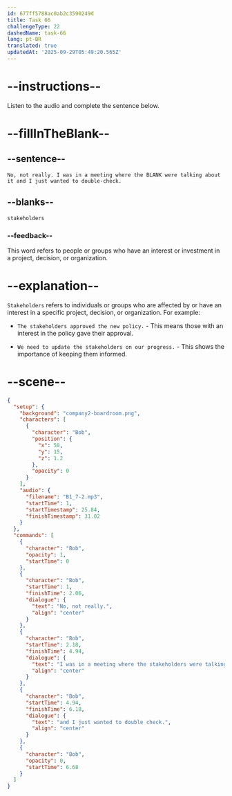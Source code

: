 ```yaml
---
id: 677ff5788ac0ab2c3590249d
title: Task 66
challengeType: 22
dashedName: task-66
lang: pt-BR
translated: true
updatedAt: '2025-09-29T05:49:20.565Z'
---
```


<!-- (Audio) Bob: No, not really. I was in a meeting where the stakeholders were talking about it and I just wanted to double-check. -->

# --instructions--

Listen to the audio and complete the sentence below.

# --fillInTheBlank--

## --sentence--

`No, not really. I was in a meeting where the BLANK were talking about it and I just wanted to double-check.`

## --blanks--

`stakeholders`

### --feedback--

This word refers to people or groups who have an interest or investment in a project, decision, or organization.

# --explanation--

`Stakeholders` refers to individuals or groups who are affected by or have an interest in a specific project, decision, or organization. For example:

- `The stakeholders approved the new policy.` - This means those with an interest in the policy gave their approval.

- `We need to update the stakeholders on our progress.` - This shows the importance of keeping them informed.

# --scene--

```json
{
  "setup": {
    "background": "company2-boardroom.png",
    "characters": [
      {
        "character": "Bob",
        "position": {
          "x": 50,
          "y": 15,
          "z": 1.2
        },
        "opacity": 0
      }
    ],
    "audio": {
      "filename": "B1_7-2.mp3",
      "startTime": 1,
      "startTimestamp": 25.84,
      "finishTimestamp": 31.02
    }
  },
  "commands": [
    {
      "character": "Bob",
      "opacity": 1,
      "startTime": 0
    },
    {
      "character": "Bob",
      "startTime": 1,
      "finishTime": 2.06,
      "dialogue": {
        "text": "No, not really.",
        "align": "center"
      }
    },
    {
      "character": "Bob",
      "startTime": 2.18,
      "finishTime": 4.94,
      "dialogue": {
        "text": "I was in a meeting where the stakeholders were talking about it,",
        "align": "center"
      }
    },
    {
      "character": "Bob",
      "startTime": 4.94,
      "finishTime": 6.18,
      "dialogue": {
        "text": "and I just wanted to double check.",
        "align": "center"
      }
    },
    {
      "character": "Bob",
      "opacity": 0,
      "startTime": 6.68
    }
  ]
}
```
